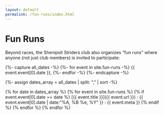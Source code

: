 ```yaml
---
layout: default
permalink: /fun-runs/index.html
---
```


# Fun Runs
Beyond races, the Shenipsit Striders club also organizes “fun runs” where anyone (not just club members) is invited to participate:

{%- capture all_dates -%}
  {%- for event in site.fun-runs -%}
    {{ event.event[0].date }},
  {%- endfor -%}
{%- endcapture -%}

{%- assign dates_array = all_dates | split: "," | sort -%}

{% for date in dates_array %}
{% for event in site.fun-runs %}
{% if event.event[0].date == date %}
[{{ event.title }}]({{ event.url }})
: <time datetime="{{ event.event[0].date }}">{{ event.event[0].date | date:"%A, %B %e, %Y" }}</time>
: {{ event.meta }}
{% endif %}
{% endfor %}
{% endfor %}
